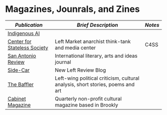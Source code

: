 
# Magazines, Jounrals, and Zines

| _Publication_                       | _Brief Description_ | _Notes_ |
| --------------- | --------------- |  --------------- |
| [Indigenous AI](www.indigenous-ai.net)     |    |  |
| [Center for Stateless Society](https://c4ss.org/)  | Left Market anarchist think-tank and media center | C4SS |
| [San Antonio Review](https://www.sareview.org/)  | International literary, arts and ideas journal | |
| [Side-Car](https://newleftreview.org/sidecar) | New Left Review Blog | |
| [The Baffler](https://thebaffler.com/) | Left-wing political criticism, cultural analysis, short stories, poems and art | |
| [Cabinet Magazine](https://www.cabinetmagazine.org/) | Quarterly non-profit cultural magazine based in Brookly | |
